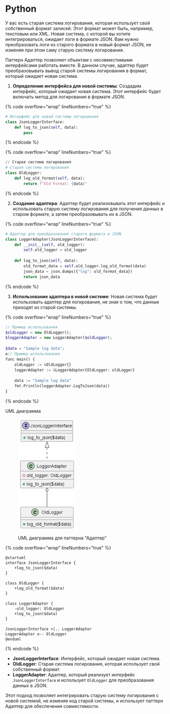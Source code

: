 # Python

У вас есть старая система логирования, которая использует свой собственный формат записей. Этот формат может быть, например, текстовым или XML. Новая система, с которой вы хотите интегрироваться, ожидает логи в формате JSON. Вам нужно преобразовать логи из старого формата в новый формат JSON, не изменяя при этом саму старую систему логирования.

Паттерн Адаптер позволяет объектам с несовместимыми интерфейсами работать вместе. В данном случае, адаптер будет преобразовывать вывод старой системы логирования в формат, который ожидает новая система.

1. **Определение интерфейса для новой системы**: Создадим интерфейс, который ожидает новая система. Этот интерфейс будет включать метод для логирования в формате JSON.

{% code overflow="wrap" lineNumbers="true" %}
```python
# Интерфейс для новой системы логирования
class JsonLoggerInterface:
    def log_to_json(self, data):
        pass

```
{% endcode %}

{% code overflow="wrap" lineNumbers="true" %}
```python
// Старая система логирования
# Старая система логирования
class OldLogger:
    def log_old_format(self, data):
        return f"Old Format: {data}"
```
{% endcode %}

2. **Создание адаптера**: Адаптер будет реализовывать этот интерфейс и использовать старую систему логирования для получения данных в старом формате, а затем преобразовывать их в JSON.

{% code overflow="wrap" lineNumbers="true" %}
```python
# Адаптер для преобразования старого формата в JSON
class LoggerAdapter(JsonLoggerInterface):
    def __init__(self, old_logger):
        self.old_logger = old_logger

    def log_to_json(self, data):
        old_format_data = self.old_logger.log_old_format(data)
        json_data = json.dumps({"log": old_format_data})
        return json_data
```
{% endcode %}

3. **Использование адаптера в новой системе**: Новая система будет использовать адаптер для логирования, не зная о том, что данные приходят из старой системы.

{% code overflow="wrap" lineNumbers="true" %}
```php
// Пример использования
$oldLogger = new OldLogger();
$loggerAdapter = new LoggerAdapter($oldLogger);

$data = "Sample log data";
e// Пример использования
func main() {
	oldLogger := &OldLogger{}
	loggerAdapter := &LoggerAdapter{OldLogger: oldLogger}

	data := "Sample log data"
	fmt.Println(loggerAdapter.LogToJson(data))
}
```
{% endcode %}

UML диаграмма

<figure><img src="../../../../../.gitbook/assets/image (46).png" alt=""><figcaption><p>UML диаграмма для паттерна "Адаптер"</p></figcaption></figure>

{% code overflow="wrap" lineNumbers="true" %}
```plant-uml
@startuml
interface JsonLoggerInterface {
    +log_to_json($data)
}

class OldLogger {
    +log_old_format($data)
}

class LoggerAdapter {
    -old_logger: OldLogger
    +log_to_json($data)
}

JsonLoggerInterface <|.. LoggerAdapter
LoggerAdapter o-- OldLogger
@enduml
```
{% endcode %}

* **JsonLoggerInterface**: Интерфейс, который ожидает новая система.
* **OldLogger**: Старая система логирования, которая использует свой собственный формат.
* **LoggerAdapter**: Адаптер, который реализует интерфейс `JsonLoggerInterface` и использует `OldLogger` для преобразования данных в JSON.

Этот подход позволяет интегрировать старую систему логирования с новой системой, не изменяя код старой системы, и использует паттерн Адаптер для обеспечения совместимости.
